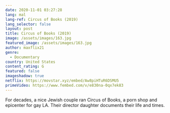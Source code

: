 ```yaml
---
date: 2020-11-01 03:27:28
lang: mal
lang-ref: Circus of Books (2019)
lang_selector: false
layout: post
title: Circus of Books (2019)
image: /assets/images/163.jpg
featured_image: /assets/images/163.jpg
author: maxflix21
genre:
  - Documentary
country: United States
content_rating: G
featured: false
imageshadow: true
netflix: https://movstar.xyz/embed/Aw8piHTuR6DSMU5
primeVideo: https://www.fembed.com/v/e830na-0qx7ek83
---
```

For decades, a nice Jewish couple ran Circus of Books, a porn shop and epicenter for gay LA. Their director daughter documents their life and times.